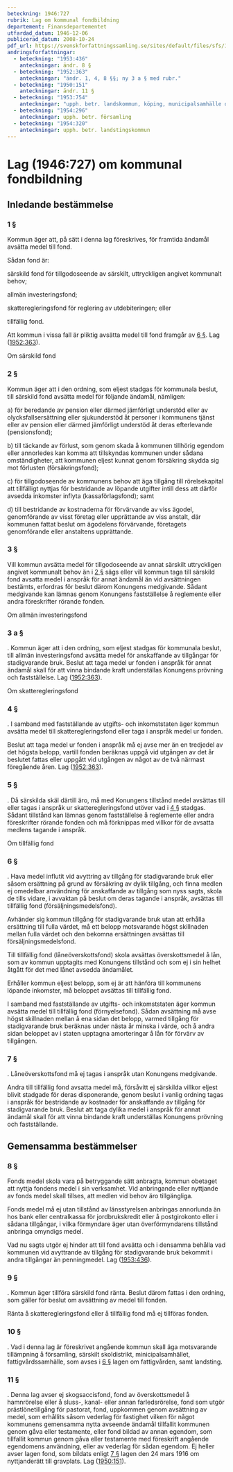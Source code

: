 ```yaml
---
beteckning: 1946:727
rubrik: Lag om kommunal fondbildning
departement: Finansdepartementet
utfardad_datum: 1946-12-06
publicerad_datum: 2008-10-24
pdf_url: https://svenskforfattningssamling.se/sites/default/files/sfs/1946-12/SFS1946-727.pdf
andringsforfattningar:
  - beteckning: "1953:436"
    anteckningar: ändr. 8 §
  - beteckning: "1952:363"
    anteckningar: "ändr. 1, 4, 8 §§; ny 3 a § med rubr."
  - beteckning: "1950:151"
    anteckningar: ändr. 11 §
  - beteckning: "1953:754"
    anteckningar: "upph. betr. landskommun, köping, municipalsamhälle och annan stad än Stockholm"
  - beteckning: "1954:296"
    anteckningar: upph. betr. församling
  - beteckning: "1954:320"
    anteckningar: upph. betr. landstingskommun
---
```


# Lag (1946:727) om kommunal fondbildning

## Inledande bestämmelse

### 1 §

Kommun äger att, på sätt i denna lag föreskrives, för framtida ändamål avsätta medel till fond.

Sådan fond är:

särskild fond för tillgodoseende av särskilt, uttryckligen angivet kommunalt behov;

allmän investeringsfond;

skatteregleringsfond för reglering av utdebiteringen; eller

tillfällig fond.

Att kommun i vissa fall är pliktig avsätta medel till fond framgår av [6 §](#6). Lag ([1952:363](https://selex.se/eli/sfs/1952/363)).

Om särskild fond

### 2 §

Kommun äger att i den ordning, som eljest stadgas för kommunala beslut, till särskild fond avsätta medel för följande ändamål, nämligen:

a) för beredande av pension eller därmed jämförligt understöd eller av olycksfallsersättning eller sjukunderstöd åt personer i kommunens tjänst eller av pension eller därmed jämförligt understöd åt deras efterlevande (pensionsfond);

b) till täckande av förlust, som genom skada å kommunen tillhörig egendom eller annorledes kan komma att tillskyndas kommunen under sådana omständigheter, att kommunen eljest kunnat genom försäkring skydda sig mot förlusten (försäkringsfond);

c) för tillgodoseende av kommunens behov att äga tillgång till rörelsekapital att tillfälligt nyttjas för bestridande av löpande utgifter intill dess att därför avsedda inkomster inflyta (kassaförlagsfond); samt

d) till bestridande av kostnaderna för förvärvande av viss ägodel, genomförande av visst företag eller upprättande av viss anstalt, där kommunen fattat beslut om ägodelens förvärvande, företagets genomförande eller anstaltens upprättande.

### 3 §

Vill kommun avsätta medel för tillgodoseende av annat särskilt uttryckligen angivet kommunalt behov än i [2 §](#2) sägs eller vill kommun taga till särskild fond avsatta medel i anspråk för annat ändamål än vid avsättningen bestämts, erfordras för beslut därom Konungens medgivande. Sådant medgivande kan lämnas genom Konungens fastställelse å reglemente eller andra föreskrifter rörande fonden.

Om allmän investeringsfond

### 3 a §

. Kommun äger att i den ordning, som eljest stadgas för kommunala beslut, till allmän investeringsfond avsätta medel för anskaffande av tillgångar för stadigvarande bruk. Beslut att taga medel ur fonden i anspråk för annat ändamål skall för att vinna bindande kraft underställas Konungens prövning och fastställelse. Lag ([1952:363](https://selex.se/eli/sfs/1952/363)).

Om skatteregleringsfond

### 4 §

. I samband med fastställande av utgifts- och inkomststaten äger kommun avsätta medel till skatteregleringsfond eller taga i anspråk medel ur fonden.

Beslut att taga medel ur fonden i anspråk må ej avse mer än en tredjedel av det högsta belopp, vartill fonden beräknas uppgå vid utgången av det år beslutet fattas eller uppgått vid utgången av något av de två närmast föregående åren. Lag ([1952:363](https://selex.se/eli/sfs/1952/363)).

### 5 §

. Då särskilda skäl därtill äro, må med Konungens tillstånd medel avsättas till eller tagas i anspråk ur skatteregleringsfond utöver vad i [4 §](#4) stadgas. Sådant tillstånd kan lämnas genom fastställelse å reglemente eller andra föreskrifter rörande fonden och må förknippas med villkor för de avsatta medlens tagande i anspråk.

Om tillfällig fond

### 6 §

. Hava medel influtit vid avyttring av tillgång för stadigvarande bruk eller såsom ersättning på grund av försäkring av dylik tillgång, och finna medlen ej omedelbar användning för anskaffande av tillgång som nyss sagts, skola de tills vidare, i avvaktan på beslut om deras tagande i anspråk, avsättas till tillfällig fond (försäljningsmedelsfond).

Avhänder sig kommun tillgång för stadigvarande bruk utan att erhålla ersättning till fulla värdet, må ett belopp motsvarande högst skillnaden mellan fulla värdet och den bekomna ersättningen avsättas till försäljningsmedelsfond.

Till tillfällig fond (låneöverskottsfond) skola avsättas överskottsmedel å lån, som av kommun upptagits med Konungens tillstånd och som ej i sin helhet åtgått för det med lånet avsedda ändamålet.

Erhåller kommun eljest belopp, som ej är att hänföra till kommunens löpande inkomster, må beloppet avsättas till tillfällig fond.

I samband med fastställande av utgifts- och inkomststaten äger kommun avsätta medel till tillfällig fond (förnyelsefond). Sådan avsättning må avse högst skillnaden mellan å ena sidan det belopp, varmed tillgång för stadigvarande bruk beräknas under nästa år minska i värde, och å andra sidan beloppet av i staten upptagna amorteringar å lån för förvärv av tillgången.

### 7 §

. Låneöverskottsfond må ej tagas i anspråk utan Konungens medgivande.

Andra till tillfällig fond avsatta medel må, försåvitt ej särskilda villkor eljest blivit stadgade för deras disponerande, genom beslut i vanlig ordning tagas i anspråk för bestridande av kostnader för anskaffande av tillgång för stadigvarande bruk. Beslut att taga dylika medel i anspråk för annat ändamål skall för att vinna bindande kraft underställas Konungens prövning och fastställande.

## Gemensamma bestämmelser

### 8 §

Fonds medel skola vara på betryggande sätt anbragta, kommun obetaget att nyttja fondens medel i sin verksamhet. Vid anbringande eller nyttjande av fonds medel skall tillses, att medlen vid behov äro tillgängliga.

Fonds medel må ej utan tillstånd av länsstyrelsen anbringas annorlunda än hos bank eller centralkassa för jordbrukskredit eller å postgirokonto eller i sådana tillgångar, i vilka förmyndare äger utan överförmyndarens tillstånd anbringa omyndigs medel.

Vad nu sagts utgör ej hinder att till fond avsätta och i densamma behålla vad kommunen vid avyttrande av tillgång för stadigvarande bruk bekommit i andra tillgångar än penningmedel. Lag ([1953:436](https://selex.se/eli/sfs/1953/436)).

### 9 §

. Kommun äger tillföra särskild fond ränta. Beslut därom fattas i den ordning, som gäller för beslut om avsättning av medel till fonden.

Ränta å skatteregleringsfond eller å tillfällig fond må ej tillföras fonden.

### 10 §

. Vad i denna lag är föreskrivet angående kommun skall äga motsvarande tillämpning å församling, särskilt skoldistrikt, minicipalsamhället, fattigvårdssamhälle, som avses i [6 §](#6) lagen om fattigvården, samt landsting.

### 11 §

. Denna lag avser ej skogsaccisfond, fond av överskottsmedel å hamnrörelse eller å sluss-, kanal- eller annan farledsrörelse, fond som utgör prästlönetillgång för pastorat, fond, uppkommen genom avsättning av medel, som erhållits såsom vederlag för fastighet vilken för något kommunens gemensamma nytta avseende ändamål tillfallit kommunen genom gåva eller testamente, eller fond bildad av annan egendom, som tillfallit kommun genom gåva eller testamente med föreskrift angående egendomens användning, eller av vederlag för sådan egendom. Ej heller avser lagen fond, som bildats enligt [7 §](#7) lagen den 24 mars 1916 om nyttjanderätt till gravplats. Lag ([1950:151](https://selex.se/eli/sfs/1950/151)).